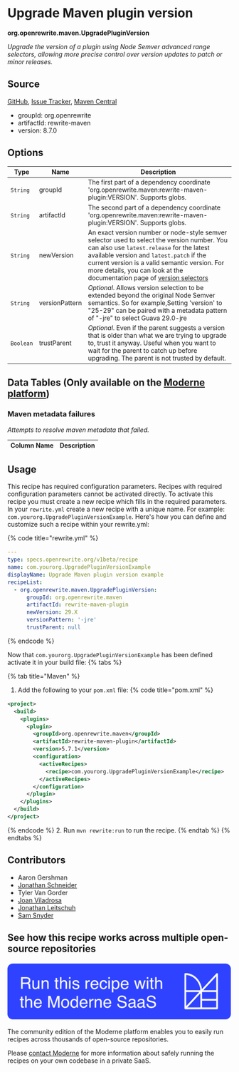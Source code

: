 # Upgrade Maven plugin version

**org.openrewrite.maven.UpgradePluginVersion**

_Upgrade the version of a plugin using Node Semver advanced range selectors, allowing more precise control over version updates to patch or minor releases._

## Source

[GitHub](https://github.com/openrewrite/rewrite/blob/main/rewrite-maven/src/main/java/org/openrewrite/maven/UpgradePluginVersion.java), [Issue Tracker](https://github.com/openrewrite/rewrite/issues), [Maven Central](https://central.sonatype.com/artifact/org.openrewrite/rewrite-maven/8.7.0/jar)

* groupId: org.openrewrite
* artifactId: rewrite-maven
* version: 8.7.0

## Options

| Type | Name | Description |
| -- | -- | -- |
| `String` | groupId | The first part of a dependency coordinate 'org.openrewrite.maven:rewrite-maven-plugin:VERSION'. Supports globs. |
| `String` | artifactId | The second part of a dependency coordinate 'org.openrewrite.maven:rewrite-maven-plugin:VERSION'. Supports globs. |
| `String` | newVersion | An exact version number or node-style semver selector used to select the version number. You can also use `latest.release` for the latest available version and `latest.patch` if the current version is a valid semantic version. For more details, you can look at the documentation page of [version selectors](https://docs.openrewrite.org/reference/dependency-version-selectors) |
| `String` | versionPattern | *Optional*. Allows version selection to be extended beyond the original Node Semver semantics. So for example,Setting 'version' to "25-29" can be paired with a metadata pattern of "-jre" to select Guava 29.0-jre |
| `Boolean` | trustParent | *Optional*. Even if the parent suggests a version that is older than what we are trying to upgrade to, trust it anyway. Useful when you want to wait for the parent to catch up before upgrading. The parent is not trusted by default. |

## Data Tables (Only available on the [Moderne platform](https://app.moderne.io/))

### Maven metadata failures

_Attempts to resolve maven metadata that failed._

| Column Name | Description |
| ----------- | ----------- |


## Usage

This recipe has required configuration parameters. Recipes with required configuration parameters cannot be activated directly. To activate this recipe you must create a new recipe which fills in the required parameters. In your `rewrite.yml` create a new recipe with a unique name. For example: `com.yourorg.UpgradePluginVersionExample`.
Here's how you can define and customize such a recipe within your rewrite.yml:

{% code title="rewrite.yml" %}
```yaml
---
type: specs.openrewrite.org/v1beta/recipe
name: com.yourorg.UpgradePluginVersionExample
displayName: Upgrade Maven plugin version example
recipeList:
  - org.openrewrite.maven.UpgradePluginVersion:
      groupId: org.openrewrite.maven
      artifactId: rewrite-maven-plugin
      newVersion: 29.X
      versionPattern: '-jre'
      trustParent: null
```
{% endcode %}

Now that `com.yourorg.UpgradePluginVersionExample` has been defined activate it in your build file:
{% tabs %}

{% tab title="Maven" %}
1. Add the following to your `pom.xml` file:
{% code title="pom.xml" %}
```xml
<project>
  <build>
    <plugins>
      <plugin>
        <groupId>org.openrewrite.maven</groupId>
        <artifactId>rewrite-maven-plugin</artifactId>
        <version>5.7.1</version>
        <configuration>
          <activeRecipes>
            <recipe>com.yourorg.UpgradePluginVersionExample</recipe>
          </activeRecipes>
        </configuration>
      </plugin>
    </plugins>
  </build>
</project>
```
{% endcode %}
2. Run `mvn rewrite:run` to run the recipe.
{% endtab %}
{% endtabs %}

## Contributors
* Aaron Gershman
* [Jonathan Schneider](mailto:jkschneider@gmail.com)
* Tyler Van Gorder
* [Joan Viladrosa](mailto:joan@moderne.io)
* [Jonathan Leitschuh](mailto:jonathan.leitschuh@gmail.com)
* [Sam Snyder](mailto:sam@moderne.io)


## See how this recipe works across multiple open-source repositories

[![Moderne Link Image](/.gitbook/assets/ModerneRecipeButton.png)](https://app.moderne.io/recipes/org.openrewrite.maven.UpgradePluginVersion)

The community edition of the Moderne platform enables you to easily run recipes across thousands of open-source repositories.

Please [contact Moderne](https://moderne.io/product) for more information about safely running the recipes on your own codebase in a private SaaS.
